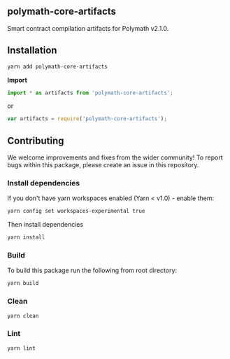 ## polymath-core-artifacts

Smart contract compilation artifacts for Polymath v2.1.0.

## Installation

```bash
yarn add polymath-core-artifacts
```

**Import**

```typescript
import * as artifacts from 'polymath-core-artifacts';
```

or

```javascript
var artifacts = require('polymath-core-artifacts');
```

## Contributing

We welcome improvements and fixes from the wider community! To report bugs within this package, please create an issue in this repository.

### Install dependencies

If you don't have yarn workspaces enabled (Yarn < v1.0) - enable them:

```bash
yarn config set workspaces-experimental true
```

Then install dependencies

```bash
yarn install
```

### Build

To build this package run the following from root directory:

```bash
yarn build
```

### Clean

```bash
yarn clean
```

### Lint

```bash
yarn lint
```